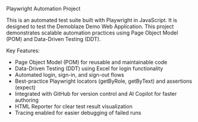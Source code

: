 Playwright Automation Project 

This is an automated test suite built with Playwright in JavaScript. It is designed to test the Demoblaze Demo  Web Application. This project demonstrates scalable automation practices using Page Object Model (POM) and Data-Driven Testing (DDT).

Key Features: 
- Page Object Model (POM) for reusable and maintainable code
- Data-Driven Testing (DDT) using Excel for login functionality
- Automated login, sign-in, and sign-out flows
- Best-practice Playwright locators (getByRole, getByText) and assertions (expect)
- Integrated with GitHub for version control and AI Copilot for faster authoring
- HTML Reporter for clear test result visualization
- Tracing enabled for easier debugging of failed runs
